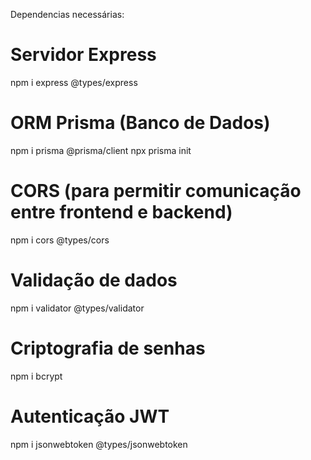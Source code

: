 Dependencias necessárias:

# Servidor Express

npm i express @types/express

# ORM Prisma (Banco de Dados)

npm i prisma @prisma/client
npx prisma init

# CORS (para permitir comunicação entre frontend e backend)

npm i cors @types/cors

# Validação de dados

npm i validator @types/validator

# Criptografia de senhas

npm i bcrypt

# Autenticação JWT

npm i jsonwebtoken @types/jsonwebtoken
